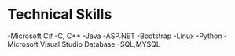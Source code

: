# Technical Skills
-Microsoft C#
-C, C++
-Java
-ASP.NET
-Bootstrap
-Linux
-Python
-Microsoft Visual Studio
Database -SQL,MYSQL
